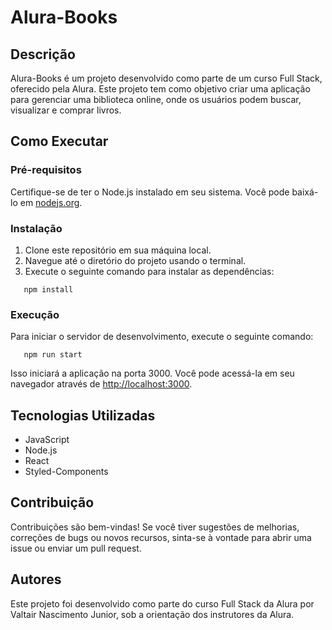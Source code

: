 # Alura-Books

## Descrição

Alura-Books é um projeto desenvolvido como parte de um curso Full Stack, oferecido pela Alura. Este projeto tem como objetivo criar uma aplicação para gerenciar uma biblioteca online, onde os usuários podem buscar, visualizar e comprar livros.

## Como Executar

### Pré-requisitos

Certifique-se de ter o Node.js instalado em seu sistema. Você pode baixá-lo em [nodejs.org](https://nodejs.org/).

### Instalação

1. Clone este repositório em sua máquina local.
2. Navegue até o diretório do projeto usando o terminal.
3. Execute o seguinte comando para instalar as dependências:

```
   npm install
```

### Execução

Para iniciar o servidor de desenvolvimento, execute o seguinte comando:

```
   npm run start
```

Isso iniciará a aplicação na porta 3000. Você pode acessá-la em seu navegador através de [http://localhost:3000](http://localhost:3000).

## Tecnologias Utilizadas

- JavaScript
- Node.js
- React
- Styled-Components

## Contribuição

Contribuições são bem-vindas! Se você tiver sugestões de melhorias, correções de bugs ou novos recursos, sinta-se à vontade para abrir uma issue ou enviar um pull request.

## Autores

Este projeto foi desenvolvido como parte do curso Full Stack da Alura por Valtair Nascimento Junior, sob a orientação dos instrutores da Alura.
